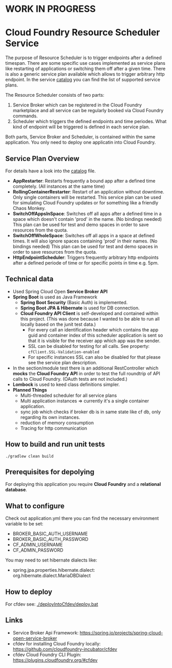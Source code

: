 # WORK IN PROGRESS 

# Cloud Foundry Resource Scheduler Service
The purpose of Resource Scheduler is to trigger endpoints after a defined timespan. There are some specific use cases implemented as service plans like restarting of applications or switching them off after a given time.
There is also a generic service plan available which allows to trigger arbitrary http endpoint. In the service <a href="./src/main/java/de/grimmpp/cloudFoundry/resourceScheduler/config/CatalogConfig.java">catalog</a> you can find the list of supported service plans. 

The Resource Scheduler consists of two parts:
1. Service Broker which can be registered in the Cloud Foundry marketplace and all service can be regularly booked via Cloud Foundry commands.
2. Scheduler which triggers the defined endpoints and time periodes. What kind of endpoint will be triggered is defined in each service plan.

Both parts, Service Broker and Scheduler, is contained within the same application. You only need to deploy one applicatin into Cloud Foundry.

## Service Plan Overview
For details have a look into the <a href="./src/main/java/de/grimmpp/cloudFoundry/resourceScheduler/config/CatalogConfig.java">catalog</a> file.
* **AppRestarter**: Restarts frequently a bound app after a defined time completely. (All instances at the same time) 
* **RollingContainerRestarter**: Restart of an application without downtime. Only single containers will be restarted. This service plan can be used for simulating Cloud Foundry updates or for something like a friendly Chaos Monkey. 
* **SwitchOffAppsInSpace**: Switches off all apps after a defined time in a space which doesn't contain 'prod' in the name. (No bindings needed) This plan can be used for test and demo spaces in order to save resources from the quota.
* **SwitchOffWholeSpace**: Switches off all apps in a space at defined times. It will also ignore spaces containing 'prod' in their names. (No bindings needed) This plan can be used for test and demo spaces in order to save resources from the quota.
* **HttpEndpointScheduler**: Triggers frequently arbitrary http endpoints after a defined periode of time or for specific points in time e.g. 5pm.


## Technical data
* Used Spring Cloud Open **Service Broker API**
* **Spring Boot** is used as Java Framework
  * **Spring Boot Security** (Basic Auth) is implemented.
  * **Spring Boot JPA & Hibernate** is used for DB connection.
  * **Cloud Foundry API Client** is self-developed and contained within this project. (This was done because I wanted to be able to run all locally based on the junit test data.)
    * For every call an identification header which contains the app guid and container index of this scheduler application is sent so that it is visible for the receiver app which app was the sender.
    * SSL can be disabled for testing for all calls. See property: `cfClient.SSL-Validation-enabled`
    * For specific instances SSL can also be disabled for that please see the service plan description.
* In the section/module test there is an additional RestController which **mocks** the **Cloud Foundry API** in order to test the full roundtrip of API calls to Cloud Foundry. (OAuth tests are not included.)
* **Lombock** is used to keed class definitions simpler.
* **Planned Things**
  * Multi-threaded scheduler for all service plans
  * Multi application instances => currently it's a single container application.
  * sync job which checks if broker db is in same state like cf db, only regarding its own instances.
  * reduction of memory consumption
  * Tracing for http communication

## How to build and run unit tests
````
./gradlew clean build
````

## Prerequisites for depolying 
For deploying this application you require **Cloud Foundry** and a **relational database**.

## What to configure
Check out application.yml there you can find the necessary environment variable to be set:
* BROKER_BASIC_AUTH_USERNAME
* BROKER_BASIC_AUTH_PASSWORD
* CF_ADMIN_USERNAME
* CF_ADMIN_PASSWORD

You may need to set hibernate dialects like: 
* spring.jpa.properties.hibernate.dialect: org.hibernate.dialect.MariaDBDialect

## How to deploy
For cfdev see: <a href="./deployIntoCfdev/deploy.bat">./deployIntoCfdev/deploy.bat</a>

## Links
* Service Broker Api Framework: https://spring.io/projects/spring-cloud-open-service-broker
* cfdev for installing Cloud Foundry locally: https://github.com/cloudfoundry-incubator/cfdev
* cfdev Cloud Foundry CLI Plugin: https://plugins.cloudfoundry.org/#cfdev 
